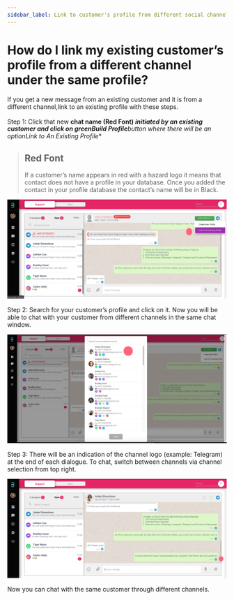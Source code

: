 ```yaml
---
sidebar_label: Link to customer's profile from different social channel under one profile
---
```

# How do I link my existing customer’s profile from a different channel under the same profile?

If you get a new message from an existing customer and it is from a different channel,link to an existing profile with these steps.

Step 1: Click that new **chat name (Red Font)**<sup>*****</sup> initiated by an existing customer and click on green**Build Profile**button where there will be an option**Link to An Existing Profile**

>## Red Font
> If a customer’s name appears in red with a hazard logo it means that contact does not have a profile in your database. Once you added the contact in your profile database the contact’s name will be in Black.

![image info](../../../static/img/q6/step1.png)

Step 2: Search for your customer’s profile and click on it. Now you will be able to chat with your customer from different channels in the same chat window.

![image info](../../../static/img/q6/step2.png)

Step 3: There will be an indication of the channel logo (example: Telegram) at the end of each dialogue. To chat, switch between channels via channel selection from top right.

![image info](../../../static/img/q6/step3.png)

Now you can chat with the same customer through different channels.

